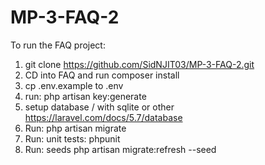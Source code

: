 # MP-3-FAQ-2

To run the FAQ project:

1. git clone https://github.com/SidNJIT03/MP-3-FAQ-2.git
2. CD into FAQ and run composer install
3. cp .env.example to .env
4. run: php artisan key:generate
5. setup database / with sqlite or other https://laravel.com/docs/5.7/database
6. Run: php artisan migrate
7. Run: unit tests: phpunit
8. Run: seeds php artisan migrate:refresh --seed
